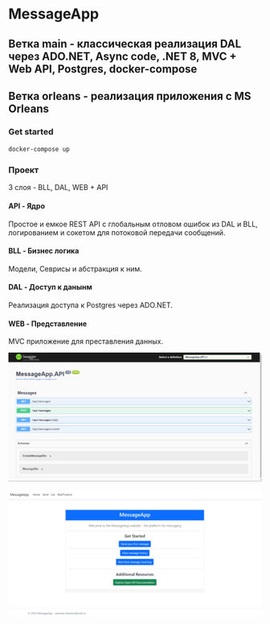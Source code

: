 # MessageApp

## Ветка main - классическая реализация DAL через ADO.NET, Async code, .NET 8, MVC + Web API, Postgres, docker-compose 
## Ветка orleans - реализация приложения с MS Orleans 

### Get started

```powershell
docker-compose up
```

### Проект

3 слоя - BLL, DAL, WEB + API

#### API - Ядро
Простое и емкое REST API с глобальным отловом ошибок из DAL и BLL, логированием и сокетом для потоковой передачи сообщений.

#### BLL - Бизнес логика
Модели, Севрисы и абстракция к ним.

#### DAL - Доступ к данынм
Реализация доступа к Postgres через ADO.NET.

#### WEB - Представление
MVC приложение для преставления данных.

![Снимок экрана 2024-08-21 182811](https://github.com/halfwa/MessageApp/blob/main/assets/%D0%A1%D0%BD%D0%B8%D0%BC%D0%BE%D0%BA%20%D1%8D%D0%BA%D1%80%D0%B0%D0%BD%D0%B0%202024-08-21%20182811.png)


![Снимок экрана 2024-08-21 184800](https://github.com/halfwa/MessageApp/blob/main/assets/%D0%A1%D0%BD%D0%B8%D0%BC%D0%BE%D0%BA%20%D1%8D%D0%BA%D1%80%D0%B0%D0%BD%D0%B0%202024-08-21%20184800.png)
